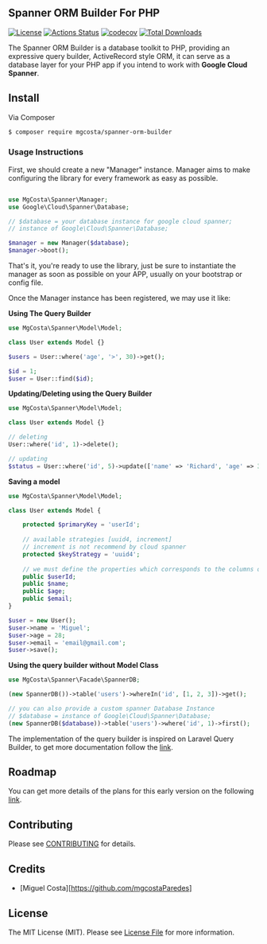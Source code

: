 ## Spanner ORM Builder For PHP

[![License](https://poser.pugx.org/mgcosta/spanner-orm-builder/license)](//packagist.org/packages/mgcosta/spanner-orm-builder)
[![Actions Status](https://github.com/mgcostaParedes/spanner-orm-builder/workflows/CI/badge.svg)](https://github.com/mgcostaParedes/spanner-orm-builder/actions)
[![codecov](https://codecov.io/gh/mgcostaParedes/spanner-orm-builder/branch/main/graph/badge.svg?token=OEUY7ZDTOP)](https://codecov.io/gh/mgcostaParedes/spanner-orm-builder)
[![Total Downloads](https://poser.pugx.org/mgcosta/spanner-orm-builder/downloads)](//packagist.org/packages/mgcosta/spanner-orm-builder)


The Spanner ORM Builder is a database toolkit to PHP, providing an expressive query builder, ActiveRecord style ORM, it can serve as a database layer for your PHP app if you intend to work with **Google Cloud Spanner**.

## Install

Via Composer

``` bash
$ composer require mgcosta/spanner-orm-builder
```

### Usage Instructions

First, we should create a new "Manager" instance. Manager aims to make configuring the library for every framework as easy as possible.

```PHP

use MgCosta\Spanner\Manager;
use Google\Cloud\Spanner\Database;

// $database = your database instance for google cloud spanner;
// instance of Google\Cloud\Spanner\Database;

$manager = new Manager($database);
$manager->boot();

```

That's it, you're ready to use the library, just be sure to instantiate the manager as soon as possible on your APP, usually on your bootstrap or config file.

Once the Manager instance has been registered, we may use it like:

**Using The Query Builder**

```PHP
use MgCosta\Spanner\Model\Model;

class User extends Model {}

$users = User::where('age', '>', 30)->get();

$id = 1;
$user = User::find($id);

```

**Updating/Deleting using the Query Builder**

```PHP
use MgCosta\Spanner\Model\Model;

class User extends Model {}

// deleting
User::where('id', 1)->delete();

// updating
$status = User::where('id', 5)->update(['name' => 'Richard', 'age' => 30]);

```

**Saving a model**

```PHP
use MgCosta\Spanner\Model\Model;

class User extends Model {

    protected $primaryKey = 'userId';
    
    // available strategies [uuid4, increment] 
    // increment is not recommend by cloud spanner
    protected $keyStrategy = 'uuid4';
    
    // we must define the properties which corresponds to the columns of the table as public
    public $userId;
    public $name;
    public $age;
    public $email;
}

$user = new User();
$user->name = 'Miguel';
$user->age = 28;
$user->email = 'email@gmail.com';
$user->save();

```

**Using the query builder without Model Class**
```PHP
use MgCosta\Spanner\Facade\SpannerDB;

(new SpannerDB())->table('users')->whereIn('id', [1, 2, 3])->get();

// you can also provide a custom spanner Database Instance
// $database = instance of Google\Cloud\Spanner\Database;
(new SpannerDB($database))->table('users')->where('id', 1)->first();
```


The implementation of the query builder is inspired on Laravel Query Builder, to get more documentation follow the [link](https://laravel.com/docs/master/queries).

## Roadmap

You can get more details of the plans for this early version on the following [link](https://github.com/mgcostaParedes/spanner-orm-builder/projects/1).

## Contributing

Please see [CONTRIBUTING](CONTRIBUTING.md) for details.


## Credits

- [Miguel Costa][https://github.com/mgcostaParedes]

## License

The MIT License (MIT). Please see [License File](LICENSE.md) for more information.
